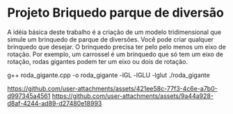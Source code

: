 # Projeto Briquedo parque de diversão
A idéia básica deste trabalho é a criação de um modelo tridimensional que simule um brinquedo de parque de diversões. Você pode criar qualquer brinquedo que desejar. O brinquedo precisa ter pelo pelo menos um eixo de rotação. Por exemplo, um carrossel é um brinquedo que só tem um eixo de rotação, rodas gigantes podem ter um eixo ou dois de rotação.

g++ roda_gigante.cpp -o roda_gigante -lGL -lGLU -lglut
./roda_gigante

https://github.com/user-attachments/assets/421ee58c-77f3-4c6e-a7b0-d997345a4561
https://github.com/user-attachments/assets/9a44a928-d8af-4244-ad89-d27480e18993
